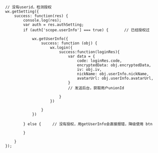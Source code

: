 
        // 没有userid，检测授权
        wx.getSetting({
            success: function(res) {
                console.log(res);
                var auth = res.authSetting;
                if (auth['scope.userInfo'] === true) {       // 已经授权过

                    wx.getUserInfo({
                        success: function (obj) {
                            wx.login({
                                success:function(loginRes){
                                    var data = {
                                        code: loginRes.code,
                                        encryptedData: obj.encryptedData,
                                        iv: obj.iv,
                                        nickName: obj.userInfo.nickName,
                                        avatarUrl: obj.userInfo.avatarUrl,
                                    }
                                    // 发送后台，获取用户unionId

                                }
                            })  
                        
                        }
                    })

                } else {     // 没有授权，用getUserInfo会直接报错，降级使用 btn

                }
                
            }
        });
